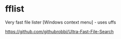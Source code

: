 # fflist
Very fast file lister [Windows context menu] - uses uffs

https://github.com/githubrobbi/Ultra-Fast-File-Search
